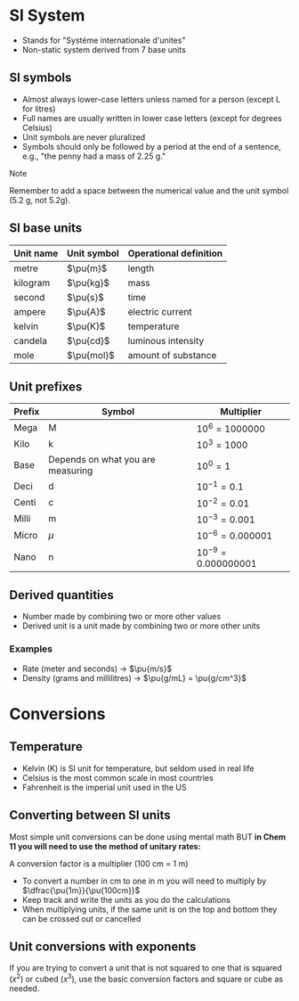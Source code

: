 # SI System

- Stands for "Systéme internationale d'unites"
- Non-static system derived from 7 base units

## SI symbols

- Almost always lower-case letters unless named for a person (except L for litres)
- Full names are usually written in lower case letters (except for degrees Celsius)
- Unit symbols are never pluralized
- Symbols should only be followed by a period at the end of a sentence, e.g., "the penny had a mass of 2.25 g."

> [!note]
> Remember to add a space between the numerical value and the unit symbol (5.2 g, not 5.2g).

## SI base units

| Unit name | Unit symbol | Operational definition |
| --------- | ----------- | ---------------------- |
| metre     | $\pu{m}$    | length                 |
| kilogram  | $\pu{kg}$   | mass                   |
| second    | $\pu{s}$    | time                   |
| ampere    | $\pu{A}$    | electric current       |
| kelvin    | $\pu{K}$    | temperature            |
| candela   | $\pu{cd}$   | luminous intensity     |
| mole      | $\pu{mol}$  | amount of substance    |

## Unit prefixes

| Prefix | Symbol                            | Multiplier              |
| ------ | --------------------------------- | ----------------------- |
| Mega   | M                                 | $10^{6} = 1000000$      |
| Kilo   | k                                 | $10^{3} = 1000$         |
| Base   | Depends on what you are measuring | $10^{0} = 1$            |
| Deci   | d                                 | $10^{-1} = 0.1$         |
| Centi  | c                                 | $10^{-2} = 0.01$        |
| Milli  | m                                 | $10^{-3} = 0.001$       |
| Micro  | $\mu$                             | $10^{-6} = 0.000001$    |
| Nano   | n                                 | $10^{-9} = 0.000000001$ | 

## Derived quantities

- Number made by combining two or more other values
- Derived unit is a unit made by combining two or more other units

### Examples

- Rate (meter and seconds) -> $\pu{m/s}$
- Density (grams and millilitres) -> $\pu{g/mL} = \pu{g/cm^3}$

# Conversions

## Temperature

- Kelvin (K) is SI unit for temperature, but seldom used in real life
- Celsius is the most common scale in most countries
- Fahrenheit is the imperial unit used in the US

## Converting between SI units

Most simple unit conversions can be done using mental math BUT **in Chem 11 you will need to use the method of unitary rates:**

A conversion factor is a multiplier (100 cm = 1 m)
- To convert a number in cm to one in m you will need to multiply by $\dfrac{\pu{1m}}{\pu{100cm}}$
- Keep track and write the units as you do the calculations
- When multiplying units, if the same unit is on the top and bottom they can be crossed out or cancelled

## Unit conversions with exponents

If you are trying to convert a unit that is not squared to one that is squared ($x^2$) or cubed ($x^3$), use the basic conversion factors and square or cube as needed.